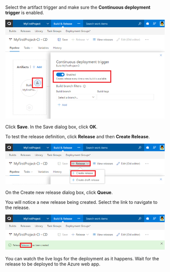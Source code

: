 Select the artifact trigger and make sure the **Continuous deployment trigger** is enabled. 

![build artifact trigger in release definition](_img/build-artifact-trigger-in-release-definition.png)

Click **Save**. In the Save dialog box, click **OK**. 

To test the release definition, click **Release** and then **Create Release**.

![create release](../../../deploy-azure/_shared/_img/create-release.png)

On the Create new release dialog box, click **Queue**.

You will notice a new release being created. Select the link to navigate to the release.

![new release created message](../../../deploy-azure/_shared/_img/new-release-created-message.png)

You can watch the live logs for the deployment as it happens. Wait for the release to be deployed to the Azure web app.